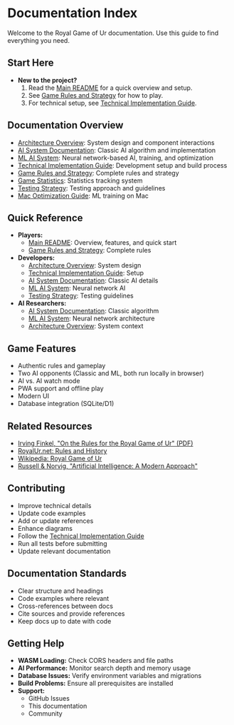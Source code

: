 # Documentation Index

Welcome to the Royal Game of Ur documentation. Use this guide to find everything you need.

## Start Here

- **New to the project?**
  1. Read the [Main README](../README.md) for a quick overview and setup.
  2. See [Game Rules and Strategy](./game-rules-strategy.md) for how to play.
  3. For technical setup, see [Technical Implementation Guide](./technical-implementation.md).

## Documentation Overview

- [Architecture Overview](./architecture-overview.md): System design and component interactions
- [AI System Documentation](./ai-system.md): Classic AI algorithm and implementation
- [ML AI System](./ml-ai-system.md): Neural network-based AI, training, and optimization
- [Technical Implementation Guide](./technical-implementation.md): Development setup and build process
- [Game Rules and Strategy](./game-rules-strategy.md): Complete rules and strategy
- [Game Statistics](./game-statistics.md): Statistics tracking system
- [Testing Strategy](./testing-strategy.md): Testing approach and guidelines
- [Mac Optimization Guide](./mac-optimization-guide.md): ML training on Mac

## Quick Reference

- **Players:**
  - [Main README](../README.md): Overview, features, and quick start
  - [Game Rules and Strategy](./game-rules-strategy.md): Complete rules
- **Developers:**
  - [Architecture Overview](./architecture-overview.md): System design
  - [Technical Implementation Guide](./technical-implementation.md): Setup
  - [AI System Documentation](./ai-system.md): Classic AI details
  - [ML AI System](./ml-ai-system.md): Neural network AI
  - [Testing Strategy](./testing-strategy.md): Testing guidelines
- **AI Researchers:**
  - [AI System Documentation](./ai-system.md): Classic algorithm
  - [ML AI System](./ml-ai-system.md): Neural network architecture
  - [Architecture Overview](./architecture-overview.md): System context

## Game Features

- Authentic rules and gameplay
- Two AI opponents (Classic and ML, both run locally in browser)
- AI vs. AI watch mode
- PWA support and offline play
- Modern UI
- Database integration (SQLite/D1)

## Related Resources

- [Irving Finkel, "On the Rules for the Royal Game of Ur" (PDF)](https://www.academia.edu/15173145/On_the_Rules_for_the_Royal_Game_of_Ur)
- [RoyalUr.net: Rules and History](https://royalur.net/learn)
- [Wikipedia: Royal Game of Ur](https://en.wikipedia.org/wiki/Royal_Game_of_Ur)
- [Russell & Norvig, "Artificial Intelligence: A Modern Approach"](https://aima.cs.berkeley.edu/)

## Contributing

- Improve technical details
- Update code examples
- Add or update references
- Enhance diagrams
- Follow the [Technical Implementation Guide](./technical-implementation.md)
- Run all tests before submitting
- Update relevant documentation

## Documentation Standards

- Clear structure and headings
- Code examples where relevant
- Cross-references between docs
- Cite sources and provide references
- Keep docs up to date with code

## Getting Help

- **WASM Loading:** Check CORS headers and file paths
- **AI Performance:** Monitor search depth and memory usage
- **Database Issues:** Verify environment variables and migrations
- **Build Problems:** Ensure all prerequisites are installed
- **Support:**
  - GitHub Issues
  - This documentation
  - Community
